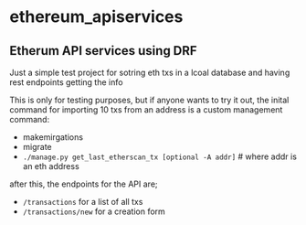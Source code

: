 # ethereum_apiservices
## Etherum API services using DRF

Just a simple test project for sotring eth txs in a lcoal database and having rest endpoints getting the info

This is only for testing purposes, but if anyone wants to try it out, the inital command for importing 10 txs from an address is a custom management command:

- makemirgations
- migrate
- `./manage.py get_last_etherscan_tx [optional -A addr]` # where addr is an eth address

after this, the endpoints for the API are;

- `/transactions` for a list of all txs
- `/transactions/new` for a creation form
